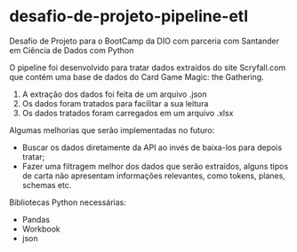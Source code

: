 # desafio-de-projeto-pipeline-etl
Desafio de Projeto para o BootCamp da DIO com parceria com Santander em Ciência de Dados com Python

O pipeline foi desenvolvido para tratar dados extraídos do site Scryfall.com que contém uma base de dados do Card Game Magic: the Gathering.

1. A extração dos dados foi feita de um arquivo .json
2. Os dados foram tratados para facilitar a sua leitura
3. Os dados tratados foram carregados em um arquivo .xlsx

Algumas melhorias que serão implementadas no futuro:
 - Buscar os dados diretamente da API ao invés de baixa-los para depois tratar;
 - Fazer uma filtragem melhor dos dados que serão extraídos, alguns tipos de carta não apresentam informações relevantes, como tokens, planes, schemas etc. 

Bibliotecas Python necessárias:
* Pandas
* Workbook
* json
